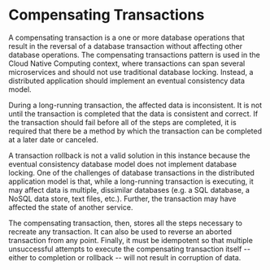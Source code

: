 # Compensating Transactions

A compensating transaction is a one or more database operations that result in the reversal of a database transaction without affecting other database operations. The compensating transactions pattern is used in the Cloud Native Computing context, where transactions can span several microservices and should not use traditional database locking. Instead, a distributed application should implement an eventual consistency data model.

During a long-running transaction, the affected data is inconsistent. It is not until the transaction is completed that the data is consistent and correct. If the transaction should fail before all of the steps are completed, it is required that there be a method by which the transaction can be completed at a later date or canceled.

A transaction rollback is not a valid solution in this instance because the eventual consistency database model does not implement database locking. One of the challenges of database transactions in the distributed application model is that, while a long-running transaction is executing, it may affect data is multiple, dissimilar databases (e.g. a SQL database, a NoSQL data store, text files, etc.). Further, the transaction may have affected the state of another service.

The compensating transaction, then, stores all the steps necessary to recreate any transaction. It can also be used to reverse an aborted transaction from any point. Finally, it must be idempotent so that multiple unsuccessful attempts to execute the compensating transaction itself -- either to completion or rollback -- will not result in corruption of data.
